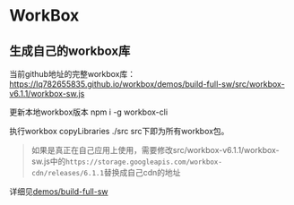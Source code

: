 # WorkBox

## 生成自己的workbox库

当前github地址的完整workbox库：https://lq782655835.github.io/workbox/demos/build-full-sw/src/workbox-v6.1.1/workbox-sw.js

更新本地workbox版本 npm i -g workbox-cli

执行workbox copyLibraries ./src    src下即为所有workbox包。

> 如果是真正在自己应用上使用，需要修改src/workbox-v6.1.1/workbox-sw.js中的`https://storage.googleapis.com/workbox-cdn/releases/6.1.1`替换成自己cdn的地址


详细见[demos/build-full-sw](./demos/build-full-sw/readme.md)

